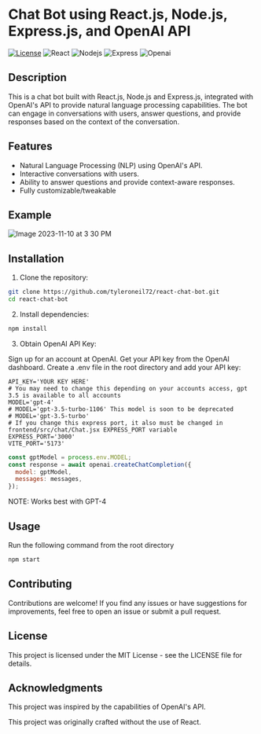 # Chat Bot using React.js, Node.js, Express.js, and OpenAI API

[![License](https://img.shields.io/badge/License-MIT-blue.svg)](https://opensource.org/licenses/MIT)
![React](https://img.shields.io/badge/-ReactJs-61DAFB?logo=react&logoColor=white&style=for-the-badge)
![Nodejs](https://img.shields.io/badge/Node.js-43853D?style=for-the-badge&logo=node.js&logoColor=white)
![Express](https://img.shields.io/badge/Express.js-404D59?style=for-the-badge)
![Openai](https://img.shields.io/badge/Openai-404D59?style=for-the-badge)

## Description

This is a chat bot built with React.js, Node.js and Express.js, integrated with OpenAI's API to provide natural language processing capabilities. The bot can engage in conversations with users, answer questions, and provide responses based on the context of the conversation.

## Features

- Natural Language Processing (NLP) using OpenAI's API.
- Interactive conversations with users.
- Ability to answer questions and provide context-aware responses.
- Fully customizable/tweakable

## Example

![Image 2023-11-10 at 3 30 PM](https://github.com/tyleroneil72/react-chat-bot/assets/43754564/9eb22eb0-b6a5-4334-8239-488e022c35d2)

## Installation

1. Clone the repository:

```bash
git clone https://github.com/tyleroneil72/react-chat-bot.git
cd react-chat-bot
```

2. Install dependencies:

```bash
npm install
```

3. Obtain OpenAI API Key:

Sign up for an account at OpenAI.
Get your API key from the OpenAI dashboard.
Create a .env file in the root directory and add your API key:

```dotenv
API_KEY='YOUR KEY HERE'
# You may need to change this depending on your accounts access, gpt 3.5 is available to all accounts
MODEL='gpt-4'
# MODEL='gpt-3.5-turbo-1106' This model is soon to be deprecated
# MODEL='gpt-3.5-turbo'
# If you change this express port, it also must be changed in frontend/src/chat/Chat.jsx EXPRESS_PORT variable
EXPRESS_PORT='3000'
VITE_PORT='5173'
```

```javascript
const gptModel = process.env.MODEL;
const response = await openai.createChatCompletion({
  model: gptModel,
  messages: messages,
});
```

NOTE: Works best with GPT-4

## Usage

Run the following command from the root directory

```bash
npm start
```

## Contributing

Contributions are welcome! If you find any issues or have suggestions for improvements, feel free to open an issue or submit a pull request.

## License

This project is licensed under the MIT License - see the LICENSE file for details.

## Acknowledgments

This project was inspired by the capabilities of OpenAI's API.

This project was originally crafted without the use of React.
